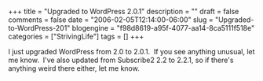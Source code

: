 +++
title = "Upgraded to WordPress 2.0.1"
description = ""
draft = false
comments = false
date = "2006-02-05T12:14:00-06:00"
slug = "Upgraded-to-WordPress-201"
blogengine = "f98d8619-a95f-4077-aa14-8ca5111f518e"
categories = ["StrivingLife"]
tags = []
+++

<p>
I just upgraded WordPress from 2.0 to 2.0.1.&nbsp; If you see anything unusual, let me know.&nbsp; I&#39;ve also updated from Subscribe2 2.2 to 2.2.1, so if there&#39;s anything weird there either, let me know.
</p>

